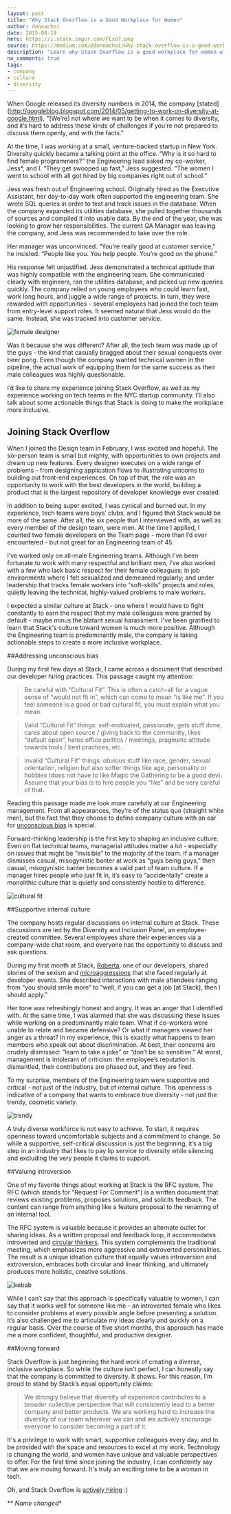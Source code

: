 ```yaml
---
layout: post
title: "Why Stack Overflow is a Good Workplace for Women"
author: donnachoi
date: 2015-08-19
hero: https://i.stack.imgur.com/FCxo7.png
source: https://medium.com/@donnachoi/why-stack-overflow-is-a-good-workplace-for-women-71989189403d
description: "Learn why Stack Overflow is a good workplace for women with this post written by designer Donna Choi"
no_comments: true
tags:
- company
- culture 
- diversity
---
```

When Google released its diversity numbers in 2014, the company [stated] (http://googleblog.blogspot.com/2014/05/getting-to-work-on-diversity-at-google.html), "[We’re] not where we want to be when it comes to diversity, and it’s hard to address these kinds of challenges if you’re not prepared to discuss them openly, and with the facts."

At the time, I was working at a small, venture-backed startup in New York. Diversity quickly became a talking point at the office. “Why is it so hard to find female programmers?” the Engineering lead asked my co-worker, Jess*, and I. “They get swooped up fast,” Jess suggested. “The women I went to school with all got hired by big companies right out of school.”

Jess was fresh out of Engineering school. Originally hired as the Executive Assistant, her day-to-day work often supported the engineering team. She wrote SQL queries in order to test and track issues in the database. When the company expanded its utilities database, she pulled together thousands of sources and compiled it into usable data. By the end of the year, she was looking to grow her responsibilities. The current QA Manager was leaving the company, and Jess was recommended to take over the role.

Her manager was unconvinced. “You’re really good at customer service,” he insisted. “People like you. You help people. You’re good on the phone.”

His response felt unjustified. Jess demonstrated a technical aptitude that was highly compatible with the engineering team. She communicated clearly with engineers, ran the utilities database, and picked up new queries quickly. The company relied on young employees who could learn fast, work long hours, and juggle a wide range of projects. In turn, they were rewarded with opportunities - several employees had joined the tech team from entry-level support roles. It seemed natural that Jess would do the same. Instead, she was tracked into customer service.

![female designer](http://i.stack.imgur.com/zPKEn.png)

Was it because she was different? After all, the tech team was made up of the guys - the kind that casually bragged about their sexual conquests over beer pong. Even though the company wanted technical women in the pipeline, the actual work of equipping them for the same success as their male colleagues was highly questionable.

I’d like to share my experience joining Stack Overflow, as well as my experience working on tech teams in the NYC startup community. I’ll also talk about some actionable things that Stack is doing to make the workplace more inclusive.

## Joining Stack Overflow

When I joined the Design team in February, I was excited and hopeful. The six-person team is small but mighty, with opportunities to own projects and dream up new features. Every designer executes on a wide range of problems - from designing application flows to illustrating unicorns to building out front-end experiences. On top of that, the role was an opportunity to work with the best developers in the world, building a product that is the largest repository of developer knowledge ever created.

In addition to being super excited, I was cynical and burned out. In my experience, tech teams were boys’ clubs, and I figured that Stack would be more of the same. After all, the six people that I interviewed with, as well as every member of the design team, were men. At the time I applied, I counted two female developers on the Team page - more than I’d ever encountered - but not great for an Engineering team of 45.

I’ve worked only on all-male Engineering teams. Although I’ve been fortunate to work with many respectful and brilliant men, I’ve also worked with a few who lack basic respect for their female colleagues; in job environments where I felt sexualized and demeaned regularly; and under leadership that tracks female workers into “soft-skills” projects and roles, quietly leaving the technical, highly-valued problems to male workers.

I expected a similar culture at Stack - one where I would have to fight constantly to earn the respect that my male colleagues were granted by default - maybe minus the blatant sexual harassment. I've been gratified to learn that Stack's culture toward women is much more positive. Although the Engineering team is predominantly male, the company is taking actionable steps to create a more inclusive workplace. 

##Addressing unconscious bias

During my first few days at Stack, I came across a document that described our developer hiring practices. This passage caught my attention:

>Be careful with “Cultural Fit”. This is often a catch-all for a vague sense of “would not fit in”, which can come to mean “is like me”. If you feel someone is a good or bad cultural fit, you must explain what you mean.

>Valid “Cultural Fit” things: self-motivated, passionate, gets stuff done, cares about open source / giving back to the community, likes “default open”, hates office politics / meetings, pragmatic attitude towards tools / best practices, etc.

>Invalid “Cultural Fit” things: obvious stuff like race, gender, sexual orientation, religion but also softer things like age, personality or hobbies (does not have to like Magic the Gathering to be a good dev). Assume that your bias is to hire people you “like” and be very careful of that.

Reading this passage made me look more carefully at our Engineering management. From all appearances, they’re of the status quo (straight white men), but the fact that they choose to define company culture with an ear for [unconscious bias](http://www.fastcompany.com/3036627/strong-female-lead/youre-more-biased-than-you-think) is special. 

Forward-thinking leadership is the first key to shaping an inclusive culture. Even on flat technical teams, managerial attitudes matter a lot - especially on issues that might be “invisible” to the majority of the team. If a manager dismisses casual, misogynistic banter at work as “guys being guys,” then casual, misogynistic banter becomes a valid part of team culture. If a manager hires people who just fit in, it’s easy to “accidentally” create a monolithic culture that is quietly and consistently hostile to difference. 

![cultural fit](http://i.stack.imgur.com/ZgXoa.png)

##Supportive internal culture

The company hosts regular discussions on internal culture at Stack. These discussions are led by the Diversity and Inclusion Panel, an employee-created committee. Several employees share their experiences via a company-wide chat room, and everyone has the opportunity to discuss and ask questions. 

During my first month at Stack, [Roberta](https://twitter.com/rla4), one of our developers, shared stories of the sexism and [microaggressions](http://notapattern.net/2014/10/14/ways-men-in-tech-are-unintentionally-sexist/#the-list) that she faced regularly at developer events. She described interactions with male attendees ranging from “you should smile more” to “well, if you can get a job [at Stack], then I should apply.” 

Her tone was refreshingly honest and angry. It was an anger that I identified with. At the same time, I was alarmed that she was discussing these issues while working on a predominantly male team. What if co-workers were unable to relate and became defensive? Or what if managers viewed her anger as a threat? In my experience, this is exactly what happens to team members who speak out about discrimination. At best, their concerns are crudely dismissed: “learn to take a joke” or “don’t be so sensitive.” At worst, management is intolerant of criticism: the employee’s reputation is dismantled, their contributions are phased out, and they are fired. 

To my surprise, members of the Engineering team were supportive and critical - not just of the industry, but of internal culture. This openness is indicative of a company that wants to embrace true diversity - not just the trendy, cosmetic variety. 

![trendy](http://i.stack.imgur.com/yhB5K.png)

A truly diverse workforce is not easy to achieve. To start, it requires openness toward uncomfortable subjects and a commitment to change. So while a supportive, self-critical discussion is just the beginning, it’s a big step in an industry that likes to pay lip service to diversity while silencing and excluding the very people it claims to support.

##Valuing introversion

One of my favorite things about working at Stack is the RFC system. The RFC (which stands for “Request For Comment”) is a written document that reviews existing problems, proposes solutions, and solicits feedback. The content can range from anything like a feature proposal to the renaming of an internal tool. 

The RFC system is valuable because it provides an alternate outlet for sharing ideas. As a written proposal and feedback loop, it accommodates introverted and [circular thinkers](https://2culturetalks.wordpress.com/2013/10/23/are-you-a-circular-or-linear-thinker/). This system complements the traditional meeting, which emphasizes more aggressive and extroverted personalities. The result is a unique ideation culture that equally values introversion and extroversion, embraces both circular and linear thinking, and ultimately produces more holistic, creative solutions.

![kebab](http://i.stack.imgur.com/6QwkX.png)

While I can’t say that this approach is specifically valuable to women, I can say that it works well for someone like me - an introverted female who likes to consider problems at every possible angle before presenting a solution. It’s also challenged me to articulate my ideas clearly and quickly on a regular basis. Over the course of five short months, this approach has made me a more confident, thoughtful, and productive designer.

##Moving forward

Stack Overflow is just beginning the hard work of creating a diverse, inclusive workplace. So while the culture isn’t perfect, I can honestly say that the company is committed to diversity. It shows. For this reason, I’m proud to stand by Stack’s equal opportunity claims:

>We strongly believe that diversity of experience contributes to a broader collective perspective that will consistently lead to a better company and better products. We are working hard to increase the diversity of our team wherever we can and we actively encourage everyone to consider becoming a part of it.

It's a privilege to work with smart, supportive colleagues every day, and to be provided with the space and resources to excel at my work. Technology is changing the world, and women have unique and valuable perspectives to offer. For the first time since joining the industry, I can confidently say that we are moving forward. It's truly an exciting time to be a woman in tech. 

Oh, and Stack Overflow is [actively hiring](http://stackexchange.com/work-here) :)

** *Name changed**
